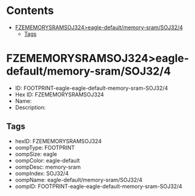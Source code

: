 



Contents
========

* [FZEMEMORYSRAMSOJ324>eagle-default/memory-sram/SOJ32/4](#fzememorysramsoj324eagle-defaultmemory-sramsoj324)
	* [Tags](#tags)

# FZEMEMORYSRAMSOJ324>eagle-default/memory-sram/SOJ32/4

- ID: FOOTPRINT-eagle-eagle-default-memory-sram-SOJ32/4
- Hex ID: FZEMEMORYSRAMSOJ324
- Name: 
- Description: 

## Tags

- hexID: FZEMEMORYSRAMSOJ324
- oompType: FOOTPRINT
- oompSize: eagle
- oompColor: eagle-default
- oompDesc: memory-sram
- oompIndex: SOJ32/4
- oompName: eagle-default/memory-sram/SOJ32/4
- oompID: FOOTPRINT-eagle-eagle-default-memory-sram-SOJ32/4
